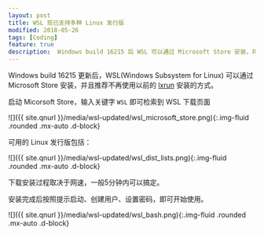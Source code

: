 ```yaml
---
layout: post
title: WSL 现已支持多种 Linux 发行版
modified: 2018-05-26
tags: [Coding]
feature: true
description:  Windows build 16215 后 WSL 可以通过 Microsoft Store 安装，并且支持 OpenSUSE、Kali、Debian 等发行版。
---
```


Windows build 16215 更新后，WSL(Windows Subsystem for Linux) 可以通过 Microsoft Store 安装，并且推荐不再使用以前的 [lxrun](https://docs.microsoft.com/en-us/windows/wsl/install-win10#for-anniversary-update-and-creators-update-install-using-lxrun) 安装的方式。


启动 Micorsoft Store，输入关键字 `WSL` 即可检索到 WSL 下载页面

![]({{ site.qnurl }}/media/wsl-updated/wsl_microsoft_store.png){:.img-fluid .rounded .mx-auto .d-block}

可用的 Linux 发行版包括：

![]({{ site.qnurl }}/media/wsl-updated/wsl_dist_lists.png){:.img-fluid .rounded .mx-auto .d-block}

下载安装过程取决于网速，一般5分钟内可以搞定。

安装完成后按照提示启动、创建用户、设置密码，即可开始使用。

![]({{ site.qnurl }}/media/wsl-updated/wsl_bash.png){:.img-fluid .rounded .mx-auto .d-block}